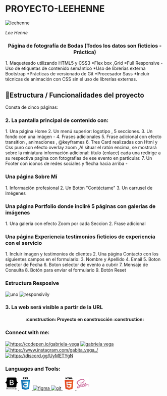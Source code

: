 # PROYECTO-LEEHENNE
![leehenne](https://user-images.githubusercontent.com/95593201/233129855-ca1fc522-9936-4261-8fce-4b1873570174.png)

<em>Lee Henne</em>
<h3 align="center">Página de fotografía de Bodas (Todos los datos son ficticios -Práctica)</h3>
1. Maqueteado utilizando HTML5 y CSS3 
 *Flex box ,Grid 
 *Full Responsive - Uso de etiquetas de contenido semántico
 *Uso de librerías externa Bootstrap 
 *Prácticas de versionado de Git 
 *Procesador Sass
 *Incluir técnicas de animación con CSS sin el uso de librerías externas. 

## :hammer:Estructura / Funcionalidades del proyecto
<p>Consta de cinco páginas:
<h3 align="left">2.	La pantalla principal de contenido con:</h3>
1. Una página Home 
2. Un menú superior: logotipo , 5 secciones.
3. Un fondo con una imágen - 
4. Frases adicionales 
5. Frase adicional con efecto transition , animaciones , @keyframes
6. Tres Card realizadas con Html y Css puro con efecto overlay zoom ,Al situar el ratón encima, se mostrará sobre la miniatura información adicional: título (enlace) cada una redirige a su respectiva pagina con fotografias de ese evento en particular.
7. Un Footer con iconos de redes sociales y flecha hacia arriba -

<h3 align="left">Una página Sobre Mí</h3>
1. Información profesional 
2. Un Botón "Contéctame" 
3. Un carrusel de Imégenes

<h3 align="left"> Una página Portfolio donde incliré 5 páginas con galerias de imágenes</h3>
1. Una galeria con efecto Zoom por cada Seccion
2. Frase adicional

<h3 align="left"> Una página Experiencia testimonios ficticios de experiencia con el servicio</h3>
1. Incluir imagen y testimonios de clientes 
2.	Una página Contacto con los siguientes campos en el formulario:
3.  Nombre y Apellido
4.  Email
5.  Boton selector de Fecha 
6.  Boton selector de evento a cubrir
7.  Mensaje de Consulta 
8.  Botón para enviar el formulario 
9.  Botón Reset
</p>
<h3 align="left">Estructura Resposive</h3>

![uno](https://user-images.githubusercontent.com/95593201/233146972-91131ef8-67c6-4af7-9d51-7454b8a90f39.jpeg)
![responsivily](https://github.com/Gabyta-Dev/PROYECTO-LEEHENNE/assets/95593201/52288e7b-0095-4e54-868b-cbb6996913cb)

<h3>3.	La web será visible a partir de la URL </h3>
<h4 align="center">
:construction: Proyecto en construcción :construction:
</h4>

<h3 align="left">Connect with me:</h3>
<p align="left">
<a href="https://codepen.io/https://codepen.io/gabriela-vega" target="blank"><img align="center" src="https://raw.githubusercontent.com/rahuldkjain/github-profile-readme-generator/master/src/images/icons/Social/codepen.svg" alt="https://codepen.io/gabriela-vega" height="30" width="40" /></a>
<a href="https://linkedin.com/in/gabriela vega" target="blank"><img align="center" src="https://raw.githubusercontent.com/rahuldkjain/github-profile-readme-generator/master/src/images/icons/Social/linked-in-alt.svg" alt="gabriela vega" height="30" width="40" /></a>
<a href="https://instagram.com/https://www.instagram.com/gabita_vega_/" target="blank"><img align="center" src="https://raw.githubusercontent.com/rahuldkjain/github-profile-readme-generator/master/src/images/icons/Social/instagram.svg" alt="https://www.instagram.com/gabita_vega_/" height="30" width="40" /></a>
<a href="https://discord.gg/https://discord.gg/UyMETYgN" target="blank"><img align="center" src="https://raw.githubusercontent.com/rahuldkjain/github-profile-readme-generator/master/src/images/icons/Social/discord.svg" alt="https://discord.gg/UyMETYgN" height="30" width="40" /></a>
</p>

<h3 align="left">Languages and Tools:</h3>
<p align="left"> <a href="https://getbootstrap.com" target="_blank" rel="noreferrer"> <img src="https://raw.githubusercontent.com/devicons/devicon/master/icons/bootstrap/bootstrap-plain-wordmark.svg" alt="bootstrap" width="40" height="40"/> </a> <a href="https://www.w3schools.com/css/" target="_blank" rel="noreferrer"> <img src="https://raw.githubusercontent.com/devicons/devicon/master/icons/css3/css3-original-wordmark.svg" alt="css3" width="40" height="40"/> </a> <a href="https://www.figma.com/" target="_blank" rel="noreferrer"> <img src="https://www.vectorlogo.zone/logos/figma/figma-icon.svg" alt="figma" width="40" height="40"/> </a> <a href="https://git-scm.com/" target="_blank" rel="noreferrer"> <img src="https://www.vectorlogo.zone/logos/git-scm/git-scm-icon.svg" alt="git" width="40" height="40"/> </a> <a href="https://www.w3.org/html/" target="_blank" rel="noreferrer"> <img src="https://raw.githubusercontent.com/devicons/devicon/master/icons/html5/html5-original-wordmark.svg" alt="html5" width="40" height="40"/> </a> <a href="https://sass-lang.com" target="_blank" rel="noreferrer"> <img src="https://raw.githubusercontent.com/devicons/devicon/master/icons/sass/sass-original.svg" alt="sass" width="40" height="40"/> </a> </p>

